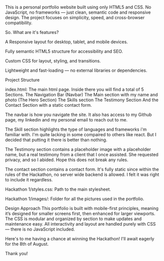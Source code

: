 This is a personal portfolio website built using only HTML5 and CSS. No JavaScript, no frameworks — just clean, semantic code and responsive design.
The project focuses on simplicity, speed, and cross-browser compatibility.

So. What are it's features?

A Responsive layout for desktop, tablet, and mobile devices.

Fully semantic HTML5 structure for accessibility and SEO.

Custom CSS for layout, styling, and transitions.

Lightweight and fast-loading — no external libraries or dependencies.

Project Structure

index.html: The main html page.
  Inside there you will find a total of 5 Sections.
    The Navigation Bar (Navbar)
    The Main section with my name and photo (The Hero Section)
    The Skills section
    The Testimony Section
    And the Contact Section with a static contact form. 

The navbar is how you navigate the site. It also has access to my Github page, my linkedin and my personal email to reach out to me. 

The Skill section highlights the type of languages and frameworks i'm familiar with. 
I'm quite lacking in some compaired to others like react. But I decided that putting it there is better than nothing.

The Testimony section contains a placeholder image with a placeholder name, but a real testimony from a client that I once assisted. 
She requested privacy, and so I abided. Hope this does not break any rules.

The contact section contains a contact form. It's fully static since within the rules of the Hackathon, no server wide backend is allowed. I felt it was right to include it regardless.

Hackathon 1/styles.css: Path to the main stylesheet.

Hackathon 1/images/: Folder for all the pictures used in the portfolio.

Design Approach
This portfolio is built with mobile-first principles, meaning it’s designed for smaller screens first, then enhanced for larger viewports. 
The CSS is modular and organized by section to make updates and maintenance easy. 
All interactivity and layout are handled purely with CSS — there is no JavaScript included.

Here's to me having a chance at winning the Hackathon! I'll await eagerly for the 8th of August.

Thank you!
